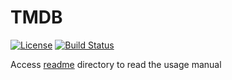 TMDB
====
[![License](https://img.shields.io/badge/license-MIT-green.svg?style=flat)](https://github.com/fastlane/fastlane/blob/master/scan/LICENSE)
[![Build Status](https://api.travis-ci.org/dedeexe/tmdb_example.svg?branch=master)](https://travis-ci.org/dedeexe/tmdb_example/)

Access [readme](readme/README.md) directory to read the usage manual
